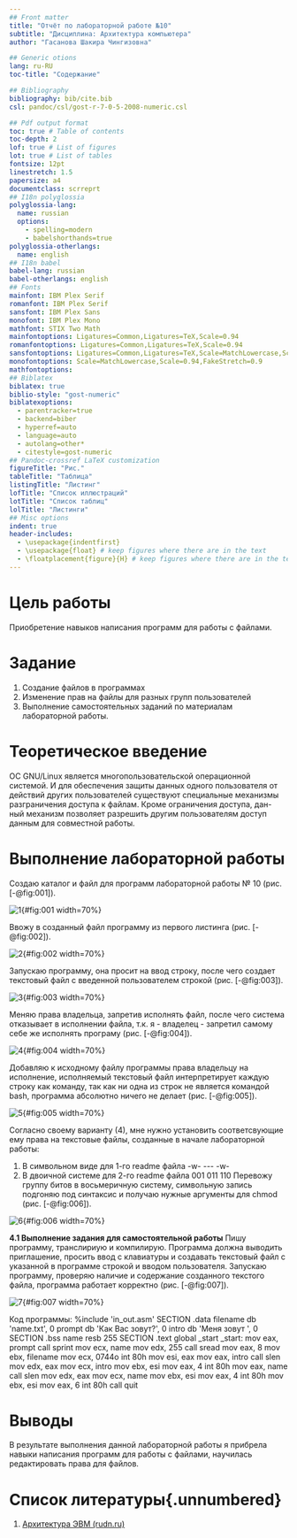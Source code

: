 ```yaml
---
## Front matter
title: "Отчёт по лабораторной работе №10"
subtitle: "Дисциплина: Архитектура компьютера"
author: "Гасанова Шакира Чингизовна"

## Generic otions
lang: ru-RU
toc-title: "Содержание"

## Bibliography
bibliography: bib/cite.bib
csl: pandoc/csl/gost-r-7-0-5-2008-numeric.csl

## Pdf output format
toc: true # Table of contents
toc-depth: 2
lof: true # List of figures
lot: true # List of tables
fontsize: 12pt
linestretch: 1.5
papersize: a4
documentclass: scrreprt
## I18n polyglossia
polyglossia-lang:
  name: russian
  options:
	- spelling=modern
	- babelshorthands=true
polyglossia-otherlangs:
  name: english
## I18n babel
babel-lang: russian
babel-otherlangs: english
## Fonts
mainfont: IBM Plex Serif
romanfont: IBM Plex Serif
sansfont: IBM Plex Sans
monofont: IBM Plex Mono
mathfont: STIX Two Math
mainfontoptions: Ligatures=Common,Ligatures=TeX,Scale=0.94
romanfontoptions: Ligatures=Common,Ligatures=TeX,Scale=0.94
sansfontoptions: Ligatures=Common,Ligatures=TeX,Scale=MatchLowercase,Scale=0.94
monofontoptions: Scale=MatchLowercase,Scale=0.94,FakeStretch=0.9
mathfontoptions:
## Biblatex
biblatex: true
biblio-style: "gost-numeric"
biblatexoptions:
  - parentracker=true
  - backend=biber
  - hyperref=auto
  - language=auto
  - autolang=other*
  - citestyle=gost-numeric
## Pandoc-crossref LaTeX customization
figureTitle: "Рис."
tableTitle: "Таблица"
listingTitle: "Листинг"
lofTitle: "Список иллюстраций"
lotTitle: "Список таблиц"
lolTitle: "Листинги"
## Misc options
indent: true
header-includes:
  - \usepackage{indentfirst}
  - \usepackage{float} # keep figures where there are in the text
  - \floatplacement{figure}{H} # keep figures where there are in the text
---
```


# Цель работы

Приобретение навыков написания программ для работы с файлами.

# Задание

1. Создание файлов в программах
2. Изменение прав на файлы для разных групп пользователей
3. Выполнение самостоятельных заданий по материалам лабораторной
работы.

# Теоретическое введение

ОС GNU/Linux является многопользовательской операционной системой.
И для обеспечения защиты данных одного пользователя от действий других
пользователей существуют специальные механизмы разграничения доступа к
файлам. Кроме ограничения доступа, дан- ный механизм позволяет разрешить
другим пользователям доступ данным для совместной работы.

# Выполнение лабораторной работы

Создаю каталог и файл для программ лабораторной работы № 10 (рис. [-@fig:001]).

![1](https://github.com/shakiragas/study_2024-2025_arh-pc/blob/master/labs/lab10/report/image/1.jpg){#fig:001 width=70%}

Ввожу в созданный файл программу из первого листинга (рис. [-@fig:002]).

![2](https://github.com/shakiragas/study_2024-2025_arh-pc/blob/master/labs/lab10/report/image/2.jpg){#fig:002 width=70%}

Запускаю программу, она просит на ввод строку, после чего создает текстовый файл с введенной пользователем строкой (рис. [-@fig:003]).

![3](https://github.com/shakiragas/study_2024-2025_arh-pc/blob/master/labs/lab10/report/image/3.jpg){#fig:003 width=70%}

Меняю права владельца, запретив исполнять файл, после чего система отказывает в исполнении файла, т.к. я - владелец - запретил самому себе же исполнять програму (рис. [-@fig:004]).

![4](https://github.com/shakiragas/study_2024-2025_arh-pc/blob/master/labs/lab10/report/image/4.jpg){#fig:004 width=70%}

Добавляю к исходному файлу программы права владельцу на исполнение,
исполняемый текстовый файл интерпретирует каждую строку как команду, так
как ни одна из строк не является командой bash, программа абсолютно ничего
не делает (рис. [-@fig:005]).

![5](https://github.com/shakiragas/study_2024-2025_arh-pc/blob/master/labs/lab10/report/image/5.jpg){#fig:005 width=70%}

Согласно своему варианту (4), мне нужно установить соответсвующие
ему права на текстовые файлы, созданные в начале лабораторной работы:
1. В символьном виде для 1-го readme файла -w- --- -w-
2. В двоичной системе для 2-го readme файла 001 011 110
Перевожу группу битов в восьмеричную систему, символьную запись
подгоняю под синтаксис и получаю нужные аргументы для chmod (рис. [-@fig:006]).

![6](https://github.com/shakiragas/study_2024-2025_arh-pc/blob/master/labs/lab10/report/image/6.jpg){#fig:006 width=70%}

**4.1 Выполнение задания для самостоятельной работы**
Пишу программу, транслириую и компилирую. Программа должна
выводить приглашение, просить ввод с клавиатуры и создавать текстовый файл
с указанной в программе строкой и вводом пользователя. Запускаю программу,
проверяю наличие и содержание созданного текстого файла, программа
работает корректно (рис. [-@fig:007]).

![7](https://github.com/shakiragas/study_2024-2025_arh-pc/blob/master/labs/lab10/report/image/7.jpg){#fig:007 width=70%}

Код программы:
%include 'in_out.asm'
SECTION .data
filename db 'name.txt', 0
prompt db 'Как Вас зовут?', 0
intro db 'Меня зовут ', 0
SECTION .bss
name resb 255
SECTION .text
global _start
_start:
mov eax, prompt
call sprint
mov ecx, name
mov edx, 255
call sread
mov eax, 8
mov ebx, filename
mov ecx, 0744o
int 80h
mov esi, eax
mov eax, intro
call slen
mov edx, eax
mov ecx, intro
mov ebx, esi
mov eax, 4
int 80h
mov eax, name
call slen
mov edx, eax
mov ecx, name
mov ebx, esi
mov eax, 4
int 80h
mov ebx, esi
mov eax, 6
int 80h
call quit

# Выводы

В результате выполнения данной лабораторной работы я прибрела навыки
написания программ для работы с файлами, научилась редактировать права для
файлов.

# Список литературы{.unnumbered}

1. [Архитектура ЭВМ (rudn.ru)](https://esystem.rudn.ru/)

